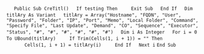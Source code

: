 &nbsp;&nbsp;&nbsp;&nbsp;
`Public Sub CreTitl()`
&nbsp;&nbsp;&nbsp;&nbsp;`If testing Then`
&nbsp;&nbsp;&nbsp;&nbsp;&nbsp;&nbsp;&nbsp;&nbsp;`Exit Sub`
&nbsp;&nbsp;&nbsp;&nbsp;`End If`
&nbsp;&nbsp;&nbsp;&nbsp;`Dim titlAry As Variant`
&nbsp;&nbsp;&nbsp;&nbsp;`titlAry = Array("Hostname", "FQDN", "User", "Password", "Folder", "IP", "Port", "Memo", "Local Folder", "Command", "Specify File", "Last Update", "Demand", "CO", "Sequence", "Executor", "Status", "#", "#", "#", "#", "#", "#")`
&nbsp;&nbsp;&nbsp;&nbsp;`Dim i As Integer`
&nbsp;&nbsp;&nbsp;&nbsp;`For i = 0 To UBound(titlAry)`
&nbsp;&nbsp;&nbsp;&nbsp;&nbsp;&nbsp;&nbsp;&nbsp;`If Trim(Cells(1, i + 1)) = "" Then`
&nbsp;&nbsp;&nbsp;&nbsp;&nbsp;&nbsp;&nbsp;&nbsp;&nbsp;&nbsp;&nbsp;&nbsp;`Cells(1, i + 1) = titlAry(i)`
&nbsp;&nbsp;&nbsp;&nbsp;&nbsp;&nbsp;&nbsp;&nbsp;`End If`
&nbsp;&nbsp;&nbsp;&nbsp;`Next i`
`End Sub`

